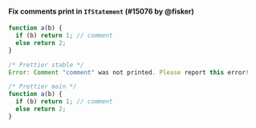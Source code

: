 #### Fix comments print in `IfStatement` (#15076 by @fisker)

<!-- prettier-ignore -->
```js
function a(b) {
  if (b) return 1; // comment
  else return 2;
}

/* Prettier stable */
Error: Comment "comment" was not printed. Please report this error!

/* Prettier main */
function a(b) {
  if (b) return 1; // comment
  else return 2;
}
```
